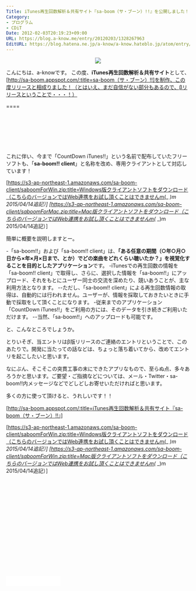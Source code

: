 ```yaml
---
Title: iTunes再生回数解析＆共有サイト『sa-boom（サ・ブーン）!!』を公開しました！
Category:
- プログラム
- CDiT
Date: 2012-02-03T20:19:23+09:00
URL: https://blog.a-know.me/entry/20120203/1328267963
EditURL: https://blog.hatena.ne.jp/a-know/a-know.hateblo.jp/atom/entry/12921228815727979350
---
```


<div align="center"><img src="//a-know.sakura.ne.jp/images/saboom-web.jpg"></div>


こんにちは、a-knowです。
この度、<strong>iTunes再生回数解析＆共有サイト</strong>として、[http://sa-boom.appspot.com/:title=sa-boom（サ・ブーン）!!]を制作、この度リリースと相成りました！（とはいえ、まだ自信がない部分もあるので、βリリースということで・・・！）

====

<script async src="//pagead2.googlesyndication.com/pagead/js/adsbygoogle.js"></script>
<!-- article-top -->
<ins class="adsbygoogle"
     style="display:inline-block;width:728px;height:90px"
     data-ad-client="ca-pub-3463034538369189"
     data-ad-slot="8367620130"></ins>
<script>
(adsbygoogle = window.adsbygoogle || []).push({});
</script>


これに伴い、今まで「CountDown iTunes!!」という名前で配布していたフリーソフトも、「<span class="deco" style="font-weight:bold;">sa-boom!! client</span>」と名称を改め、専用クライアントとして対応しています！


[https://s3-ap-northeast-1.amazonaws.com/sa-boom-client/saboomForWin.zip:title=Windows版クライアントソフトをダウンロード（こちらのバージョンではWeb連携をお試し頂くことはできませんm(_ _)m　2015/04/14追記）]
[https://s3-ap-northeast-1.amazonaws.com/sa-boom-client/saboomForMac.zip:title=Mac版クライアントソフトをダウンロード（こちらのバージョンではWeb連携をお試し頂くことはできませんm(_ _)m　2015/04/14追記）]


簡単に概要を説明しますとー。


-「sa-boom!!」および「sa-boom!! client」は、<span class="deco" style="font-weight:bold;">「ある任意の期間（○年○月○日から×年×月×日まで、とか）でどの楽曲をどれくらい聴いたか？」を視覚化することを目的としたアプリケーション</span>です。
-iTunesでの再生回数の情報を「sa-boom!! client」で取得し、さらに、選択した情報を「sa-boom!!」にアップロード、それをもとにユーザー同士の交流を深めたり、競いあうことが、主な利用方法となります。
--ただし、「sa-boom!! client」による再生回数情報の取得は、自動的には行われません。ユーザーが、情報を採取しておきたいときに手動で採取をして頂くことになります。
-従来までのアプリケーション「CountDown iTunes!!」をご利用の方には、そのデータを引き続きご利用いただけます。
--当然、「sa-boom!!」へのアップロードも可能です。


と、こんなところでしょうか。


とりいそぎ、当エントリはβ版リリースのご連絡のエントリということで、このあたりで。開発に当たっての話などは、ちょっと落ち着いてから、改めてエントリを起こしたいと思います。

なにぶん、そこそこの突貫工事の末にできたアプリなもので、至らぬ点、多々あろうかと思います。ご要望・ご指摘などについては、メール・Twitter・sa-boom!!内メッセージなどでどしどしお寄せいただければと思います。


多くの方に使って頂けると、うれしいです！！


[http://sa-boom.appspot.com/:title=iTunes再生回数解析＆共有サイト『sa-boom（サ・ブーン）!!』]


[https://s3-ap-northeast-1.amazonaws.com/sa-boom-client/saboomForWin.zip:title=Windows版クライアントソフトをダウンロード（こちらのバージョンではWeb連携をお試し頂くことはできませんm(_ _)m　2015/04/14追記）]
[https://s3-ap-northeast-1.amazonaws.com/sa-boom-client/saboomForWin.zip:title=Mac版クライアントソフトをダウンロード（こちらのバージョンではWeb連携をお試し頂くことはできませんm(_ _)m　2015/04/14追記）]


<script async src="//pagead2.googlesyndication.com/pagead/js/adsbygoogle.js"></script>
<!-- article-bottom2 -->
<ins class="adsbygoogle"
     style="display:inline-block;width:300px;height:250px"
     data-ad-client="ca-pub-3463034538369189"
     data-ad-slot="5274552934"></ins>
<script>
(adsbygoogle = window.adsbygoogle || []).push({});
</script>


<iframe src="//blog.hatena.ne.jp/a-know/a-know.hateblo.jp/subscribe/iframe" allowtransparency="true" frameborder="0" scrolling="no" width="150" height="28"></iframe>
